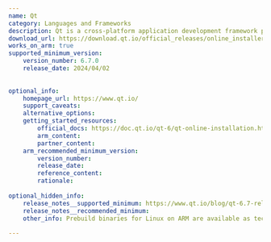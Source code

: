 ```yaml
---
name: Qt
category: Languages and Frameworks
description: Qt is a cross-platform application development framework primarily used with C++ (and optionally QML). It provides UI components, libraries, and tools for building GUI and embedded applications, fitting squarely under programming frameworks.
download_url: https://download.qt.io/official_releases/online_installers/
works_on_arm: true
supported_minimum_version:
    version_number: 6.7.0
    release_date: 2024/04/02
 
 
optional_info:
    homepage_url: https://www.qt.io/
    support_caveats:
    alternative_options:
    getting_started_resources:
        official_docs: https://doc.qt.io/qt-6/qt-online-installation.html
        arm_content:
        partner_content:
    arm_recommended_minimum_version:
        version_number:
        release_date:
        reference_content:
        rationale:
 
optional_hidden_info:
    release_notes__supported_minimum: https://www.qt.io/blog/qt-6.7-released
    release_notes__recommended_minimum:
    other_info: Prebuild binaries for Linux on ARM are available as technology review in version 6.7.0.
 
---
```

